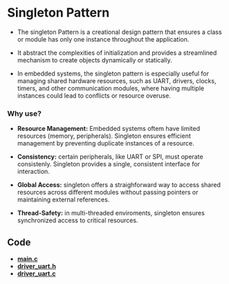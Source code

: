 # Singleton Pattern

- The singleton Pattern is a creational design pattern that ensures
a class or module has only one instance throughout the application.

- It abstract the complexities of initialization and provides a
streamlined mechanism to create objects dynamically or statically.

- In embedded systems, the singleton pattern is especially useful
for managing shared hardware resources, such as UART, drivers, clocks,
timers, and other communication modules, where having multiple instances
could lead to conflicts or resource overuse.

### Why use?

- **Resource Management:** Embedded systems oftem have limited resources
(memory, peripherals). Singleton ensures efficient management by preventing
duplicate instances of a resource.

- **Consistency:** certain peripherals, like UART or SPI, must operate
consistenly. Singleton provides a single, consistent interface for interaction.

- **Global Access:** singleton offers a straighforward way to access shared
resources across different modules without passing pointers or maintaining
external references.

- **Thread-Safety:** in multi-threaded enviroments, singleton ensures
synchronized access to critical resources.

## Code

- **[main.c](app/Src/main.c)**
- **[driver_uart.h](drivers/Inc/driver_uart.h)**
- **[driver_uart.c](drivers/Src/driver_uart.c)**